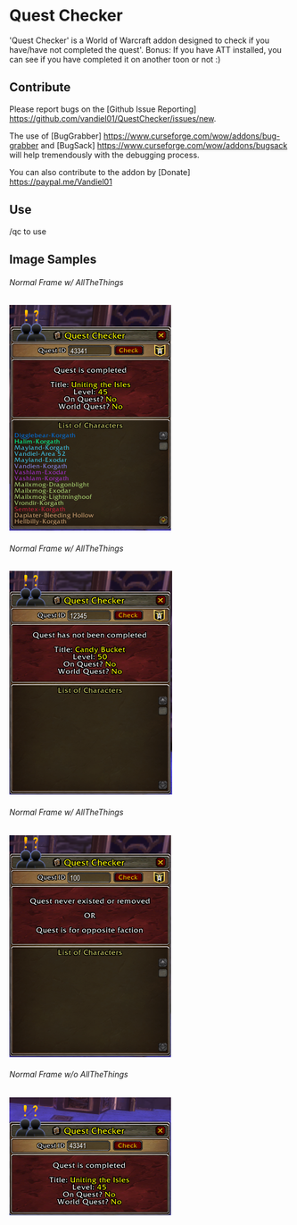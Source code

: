 # Quest Checker
'Quest Checker' is a World of Warcraft addon designed to check if you have/have not completed the quest'.  Bonus:  If you have ATT installed, you can see if you have completed it on another toon or not :)

## Contribute
Please report bugs on the [Github Issue Reporting] https://github.com/vandiel01/QuestChecker/issues/new.

The use of [BugGrabber] https://www.curseforge.com/wow/addons/bug-grabber and [BugSack] https://www.curseforge.com/wow/addons/bugsack will help tremendously with the debugging process.

You can also contribute to the addon by [Donate] https://paypal.me/Vandiel01

## Use
/qc to use 

## Image Samples
###### Normal Frame w/ AllTheThings
 ![QCSample1](Images/Image1.png)
###### Normal Frame w/ AllTheThings
 ![QCSample2](Images/Image2.png)
###### Normal Frame w/ AllTheThings
 ![QCSample3](Images/Image3.png)
###### Normal Frame w/o AllTheThings
 ![QCSample4](Images/Image4.png)